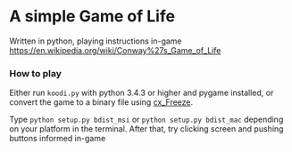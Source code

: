 # A simple Game of Life
 Written in python, playing instructions in-game
 https://en.wikipedia.org/wiki/Conway%27s_Game_of_Life
 
### How to play
 Either run `koodi.py` with python 3.4.3 or higher and pygame installed,
 or convert the game to a binary file using [cx_Freeze](http://cx-freeze.sourceforge.net).
 
 Type `python setup.py bdist_msi` or `python setup.py bdist_mac` depending on your platform in the terminal.
 After that, try clicking screen and pushing buttons informed in-game
